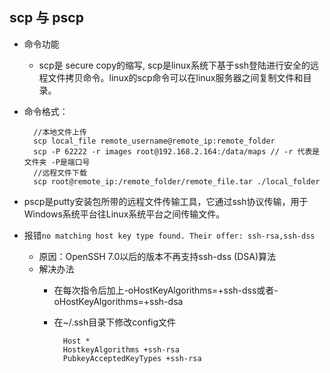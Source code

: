 ## scp 与 pscp
- 命令功能
	- scp是 secure copy的缩写, scp是linux系统下基于ssh登陆进行安全的远程文件拷贝命令。linux的scp命令可以在linux服务器之间复制文件和目录。
- 命令格式： 

		//本地文件上传
		scp local_file remote_username@remote_ip:remote_folder 
        scp -P 62222 -r images root@192.168.2.164:/data/maps // -r 代表是文件夹 -P是端口号
        //远程文件下载
        scp root@remote_ip:/remote_folder/remote_file.tar ./local_folder
- pscp是putty安装包所带的远程文件传输工具，它通过ssh协议传输，用于Windows系统平台往Linux系统平台之间传输文件。
- 报错`no matching host key type found. Their offer: ssh-rsa,ssh-dss`
	- 原因：OpenSSH 7.0以后的版本不再支持ssh-dss (DSA)算法
	- 解决办法
		- 在每次指令后加上-oHostKeyAlgorithms=+ssh-dss或者-oHostKeyAlgorithms=+ssh-dsa
		- 在~/.ssh目录下修改config文件

				Host *
				HostkeyAlgorithms +ssh-rsa
				PubkeyAcceptedKeyTypes +ssh-rsa
